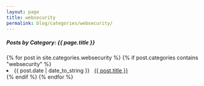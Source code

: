 ```yaml
---
layout: page
title: websecurity
permalink: blog/categories/websecurity/
---
```


<h5>Posts by Category: {{ page.title }}</h5>

<div class="card">
  {% for post in site.categories.websecurity %}
    {% if post.categories contains "websecurity" %}
      <li class="category-posts">
        <span>{{ post.date | date_to_string }}</span>
        &nbsp;
        <a href="{{ post.url }}">{{ post.title }}</a>
      </li>
    {% endif %}
  {% endfor %}
</div>
